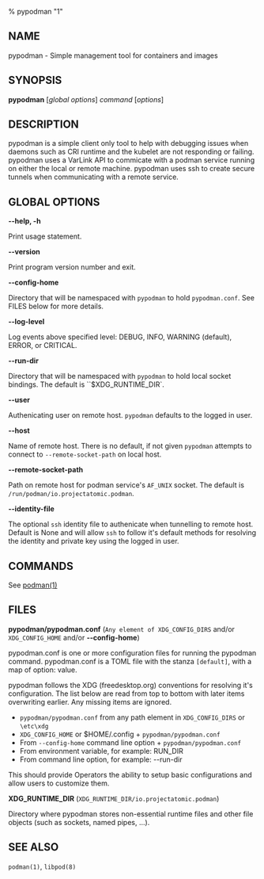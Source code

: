 % pypodman "1"

## NAME

pypodman - Simple management tool for containers and images

## SYNOPSIS

**pypodman** [*global options*] _command_ [*options*]

## DESCRIPTION

pypodman is a simple client only tool to help with debugging issues when daemons
such as CRI runtime and the kubelet are not responding or failing. pypodman uses
a VarLink API to commicate with a podman service running on either the local or
remote machine.  pypodman uses ssh to create secure tunnels when communicating
with a remote service.

## GLOBAL OPTIONS

**--help, -h**

Print usage statement.

**--version**

Print program version number and exit.

**--config-home**

Directory that will be namespaced with `pypodman` to hold `pypodman.conf`. See FILES below for more details.

**--log-level**

Log events above specified level: DEBUG, INFO, WARNING (default), ERROR, or CRITICAL.

**--run-dir**

Directory that will be namespaced with `pypodman` to hold local socket bindings. The default is ``$XDG_RUNTIME_DIR\`.

**--user**

Authenicating user on remote host.  `pypodman` defaults to the logged in user.

**--host**

Name of remote host.  There is no default, if not given `pypodman` attempts to connect to `--remote-socket-path` on local host.

**--remote-socket-path**

Path on remote host for podman service's `AF_UNIX` socket.  The default is `/run/podman/io.projectatomic.podman`.

**--identity-file**

The optional `ssh` identity file to authenicate when tunnelling to remote host. Default is None and will allow `ssh` to follow it's default methods for resolving the identity and private key using the logged in user.

## COMMANDS

See [podman(1)](podman.1.md)

## FILES

**pypodman/pypodman.conf** (`Any element of XDG_CONFIG_DIRS` and/or `XDG_CONFIG_HOME` and/or **--config-home**)

pypodman.conf is one or more configuration files for running the pypodman command. pypodman.conf is a TOML file with the stanza `[default]`, with a map of option: value.

pypodman follows the XDG (freedesktop.org) conventions for resolving it's configuration. The list below are read from top to bottom with later items overwriting earlier.  Any missing items are ignored.

-   `pypodman/pypodman.conf` from any path element in `XDG_CONFIG_DIRS` or `\etc\xdg`
-   `XDG_CONFIG_HOME` or $HOME/.config + `pypodman/pypodman.conf`
-   From `--config-home` command line option + `pypodman/pypodman.conf`
-   From environment variable, for example: RUN_DIR
-   From command line option, for example: --run-dir

This should provide Operators the ability to setup basic configurations and allow users to customize them.

**XDG_RUNTIME_DIR** (`XDG_RUNTIME_DIR/io.projectatomic.podman`)

Directory where pypodman stores non-essential runtime files and other file objects (such as sockets, named pipes, ...).

## SEE ALSO
`podman(1)`, `libpod(8)`
